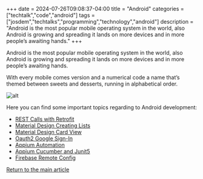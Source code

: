 +++
date = 2024-07-26T09:08:37-04:00
title = "Android"
categories = ["techtalk","code","android"]
tags = ["josdem","techtalks","programming","technology","android"]
description = "Android is the most popular mobile operating system in the world, also Android is growing and spreading it lands on more devices and in more people’s awaiting hands."
+++

Android is the most popular mobile operating system in the world, also Android is growing and spreading it lands on more devices and in more people’s awaiting hands.

With every mobile comes version and a numerical code a name that’s themed between sweets and desserts, running in alphabetical order.

![alt](/images/android/versions.jpg)

Here you can find some important topics regarding to Android development:

* [REST Calls with Retrofit](/techtalk/android/retrofit)
* [Material Design Creating Lists](/techtalk/android/material_design_lists)
* [Material Design Card View](/techtalk/android/material_design_cards)
* [Oauth2 Google Sign-In](/techtalk/android/oauth2_google)
* [Appium Automation](/techtalk/android/appium_automation)
* [Appium Cucumber and Junit5](/techtalk/android/appium_cucumber_junit5)
* [Firebase Remote Config](/techtalk/android/firebase_remote_config)


[Return to the main article](/)
